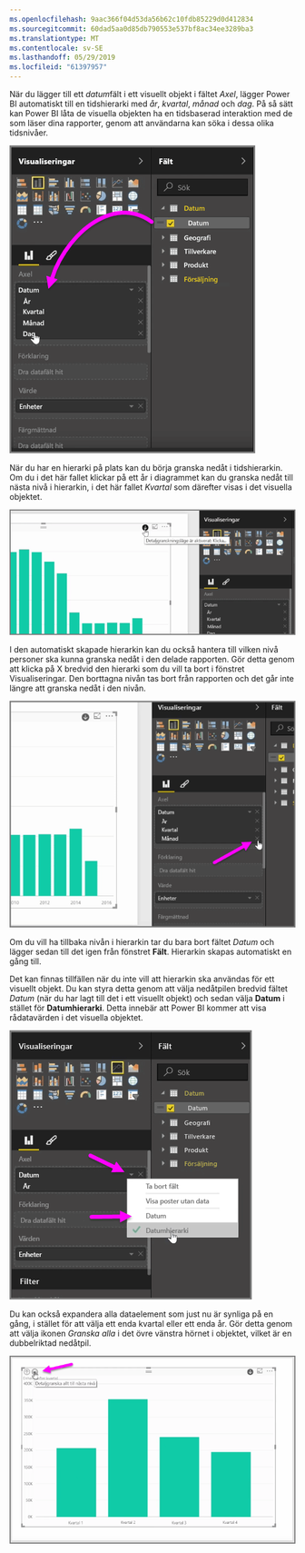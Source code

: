 ```yaml
---
ms.openlocfilehash: 9aac366f04d53da56b62c10fdb85229d0d412834
ms.sourcegitcommit: 60dad5aa0d85db790553e537bf8ac34ee3289ba3
ms.translationtype: MT
ms.contentlocale: sv-SE
ms.lasthandoff: 05/29/2019
ms.locfileid: "61397957"
---
```

När du lägger till ett *datum*fält i ett visuellt objekt i fältet *Axel*, lägger Power BI automatiskt till en tidshierarki med *år*, *kvartal*, *månad* och *dag*. På så sätt kan Power BI låta de visuella objekten ha en tidsbaserad interaktion med de som läser dina rapporter, genom att användarna kan söka i dessa olika tidsnivåer.

![](media/3-11g-visual-hierarchies-drilling/3-11g_1.png)

När du har en hierarki på plats kan du börja granska nedåt i tidshierarkin. Om du i det här fallet klickar på ett år i diagrammet kan du granska nedåt till nästa nivå i hierarkin, i det här fallet *Kvartal* som därefter visas i det visuella objektet.

![](media/3-11g-visual-hierarchies-drilling/3-11g_2.png)

I den automatiskt skapade hierarkin kan du också hantera till vilken nivå personer ska kunna granska nedåt i den delade rapporten. Gör detta genom att klicka på X bredvid den hierarki som du vill ta bort i fönstret Visualiseringar. Den borttagna nivån tas bort från rapporten och det går inte längre att granska nedåt i den nivån.

![](media/3-11g-visual-hierarchies-drilling/3-11g_3.png)

Om du vill ha tillbaka nivån i hierarkin tar du bara bort fältet *Datum* och lägger sedan till det igen från fönstret **Fält**. Hierarkin skapas automatiskt en gång till.

Det kan finnas tillfällen när du inte vill att hierarkin ska användas för ett visuellt objekt. Du kan styra detta genom att välja nedåtpilen bredvid fältet *Datum* (när du har lagt till det i ett visuellt objekt) och sedan välja **Datum** i stället för **Datumhierarki**. Detta innebär att Power BI kommer att visa rådatavärden i det visuella objektet.

![](media/3-11g-visual-hierarchies-drilling/3-11g_4.png)

Du kan också expandera alla dataelement som just nu är synliga på en gång, i stället för att välja ett enda kvartal eller ett enda år. Gör detta genom att välja ikonen *Granska alla* i det övre vänstra hörnet i objektet, vilket är en dubbelriktad nedåtpil.

![](media/3-11g-visual-hierarchies-drilling/3-11g_5.png)

